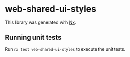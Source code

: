 # web-shared-ui-styles

This library was generated with [Nx](https://nx.dev).

## Running unit tests

Run `nx test web-shared-ui-styles` to execute the unit tests.
